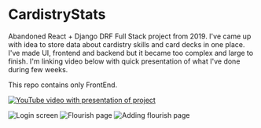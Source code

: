 # CardistryStats

Abandoned React + Django DRF Full Stack project from 2019. I've came up with idea to store data about cardistry skills and card decks in one place. I've made UI, frontend and backend but it became too complex and large to finish. I'm linking video below with quick presentation of what I've done during few weeks.

This repo contains only FrontEnd.

[![YouTube video with presentation of project](https://img.youtube.com/vi/SYCXDZxXfq8/maxresdefault.jpg)](https://www.youtube.com/watch?v=SYCXDZxXfq8)

![Login screen](https://img.youtube.com/vi/SYCXDZxXfq8/maxres1.jpg)
![Flourish page](https://lh3.googleusercontent.com/u/0/d/16oCh9F1GTBfVBIsNKxgVlcWKS3c2Q2k8=w2560-h947-iv2)
![Adding flourish page](https://lh3.googleusercontent.com/u/0/d/18cfqqdAKthtUBiFfX3xMd-fiq2ZX57Ij=w1897-h947-iv2)
